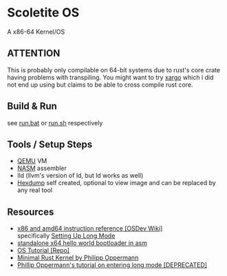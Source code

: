 # Scoletite OS
A x86-64 Kernel/OS

## ATTENTION
This is probably only compilable on 64-bit systems 
due to rust's core crate having problems with transpiling.
You might want to try [xargo](https://github.com/japaric/xargo) which i did not end up using but
claims to be able to cross compile rust core.

## Build & Run
see [run.bat](run.bat) or [run.sh](run.sh) respectively

## Tools / Setup Steps
- [QEMU](https://www.qemu.org) VM
- [NASM](https://www.nasm.us/) assembler
- lld (llvm's version of ld, but ld works as well)
- [Hexdump](https://gist.github.com/DragonFIghter603/37a95b3f1f87d23d5410bfabf05a867b) self created, optional to view image and can be replaced by any real tool


## Resources
- [x86 and amd64 instruction reference [OSDev Wiki]](https://www.felixcloutier.com/x86/)<br>
  specifically [Setting Up Long Mode](https://wiki.osdev.org/Setting_Up_Long_Mode) 
- [standalone x64 hello world bootloader in asm](https://50linesofco.de/post/2018-02-28-writing-an-x86-hello-world-bootloader-with-assembly)
- [OS Tutorial [Repo]](https://github.com/cfenollosa/os-tutorial)
- [Minimal Rust Kernel by Philipp Oppermann](https://os.phil-opp.com/minimal-rust-kernel/)
- [Phillip Oppermann's tutorial on entering long mode [DEPRECATED]](https://os.phil-opp.com/entering-longmode/)